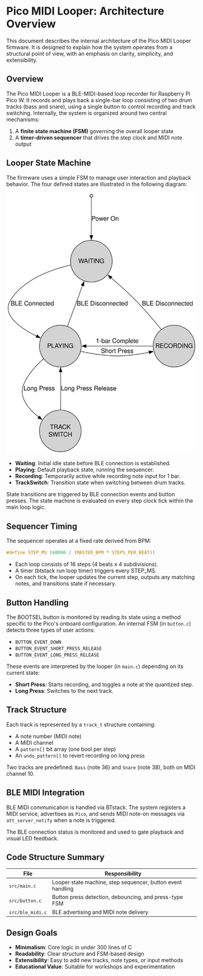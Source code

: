 # Pico MIDI Looper: Architecture Overview

This document describes the internal architecture of the Pico MIDI Looper firmware. It is designed to explain how the system operates from a structural point of view, with an emphasis on clarity, simplicity, and extensibility.

## Overview

The Pico MIDI Looper is a BLE-MIDI-based loop recorder for Raspberry Pi Pico W. It records and plays back a single-bar loop consisting of two drum tracks (bass and snare), using a single button to control recording and track switching. Internally, the system is organized around two central mechanisms:

1. A **finite state machine (FSM)** governing the overall looper state
2. A **timer-driven sequencer** that drives the step clock and MIDI note output

## Looper State Machine

The firmware uses a simple FSM to manage user interaction and playback behavior. The four defined states are illustrated in the following diagram:

![Looper FSM](docs/looper_fsm.svg)

- **Waiting**: Initial idle state before BLE connection is established.
- **Playing**: Default playback state, running the sequencer.
- **Recording**: Temporarily active while recording note input for 1 bar.
- **TrackSwitch**: Transition state when switching between drum tracks.

State transitions are triggered by BLE connection events and button presses. The state machine is evaluated on every step clock tick within the main loop logic.

## Sequencer Timing

The sequencer operates at a fixed rate derived from BPM:

```c
#define STEP_MS (60000 / (MASTER_BPM * STEPS_PER_BEAT))
```

- Each loop consists of 16 steps (4 beats x 4 subdivisions).
- A timer (btstack run loop timer) triggers every STEP\_MS.
- On each tick, the looper updates the current step, outputs any matching notes, and transitions state if necessary.

## Button Handling

The BOOTSEL button is monitored by reading its state using a method specific to the Pico's onboard configuration.
An internal FSM (in `button.c`) detects three types of user actions:

- `BUTTON_EVENT_DOWN`
- `BUTTON_EVENT_SHORT_PRESS_RELEASE`
- `BUTTON_EVENT_LONG_PRESS_RELEASE`

These events are interpreted by the looper (in `main.c`) depending on its current state:

- **Short Press**: Starts recording, and toggles a note at the quantized step.
- **Long Press**: Switches to the next track.

## Track Structure

Each track is represented by a `track_t` structure containing:

- A note number (MIDI note)
- A MIDI channel
- A `pattern[]` bit array (one bool per step)
- An `undo_pattern[]` to revert recording on long press

Two tracks are predefined: `Bass` (note 36) and `Snare` (note 38), both on MIDI channel 10.

## BLE MIDI Integration

BLE MIDI communication is handled via BTstack. The system registers a MIDI service, advertises as `Pico`, and sends MIDI note-on messages via `att_server_notify` when a note is triggered.

The BLE connection status is monitored and used to gate playback and visual LED feedback.

## Code Structure Summary

| File             | Responsibility                                              |
| ---------------- | ----------------------------------------------------------- |
| `src/main.c`     | Looper state machine, step sequencer, button event handling |
| `src/button.c`   | Button press detection, debouncing, and press-type FSM      |
| `src/ble_midi.c` | BLE advertising and MIDI note delivery                      |

## Design Goals

- **Minimalism**: Core logic in under 300 lines of C
- **Readability**: Clear structure and FSM-based design
- **Extensibility**: Easy to add new tracks, note types, or input methods
- **Educational Value**: Suitable for workshops and experimentation

